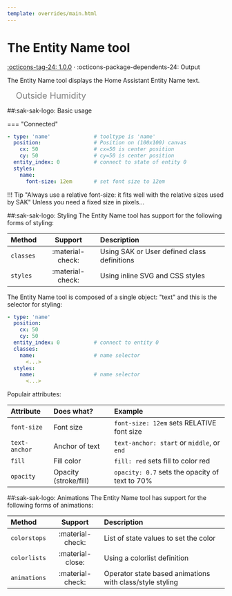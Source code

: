 ```yaml
---
template: overrides/main.html
---
```


[entity-name-tool support]: https://github.com/amoebelabs/swiss-army-knife/releases/tag/1.0.0
# The Entity Name tool
[:octicons-tag-24: 1.0.0][entity-name-tool support] ·
:octicons-package-dependents-24: Output

The Entity Name tool displays the Home Assistant Entity Name text.

<svg viewBox="0 0 400 25" xmlns="http://www.w3.org/2000/svg" width="400px">
  <text x="20" y="20" font-size="20" fill="grey">
    <tspan>Outside Humidity</tspan>
  </text>
</svg>

##:sak-sak-logo: Basic usage

=== "Connected"
```yaml linenums="1" hl_lines="1"
- type: 'name'              # tooltype is 'name'
  position:                 # Position on (100x100) canvas
    cx: 50                  # cx=50 is center position
    cy: 50                  # cy=50 is center position
  entity_index: 0           # connect to state of entity 0
  styles:
    name:
      font-size: 12em       # set font size to 12em
```

!!! Tip "Always use a relative font-size: it fits well with the relative sizes used by SAK"
    Unless you need a fixed size in pixels...
    
##:sak-sak-logo: Styling
The Entity Name tool has support for the following forms of styling:

| Method       | Support          | Description            |
| :----------- | :--------------: | :-------------------- |
| `classes`    | :material-check: | Using SAK or User defined class definitions  |
| `styles`     | :material-check: | Using inline SVG and CSS styles |

The Entity Name tool is composed of a single object: "text" and this is the selector for styling:
```yaml linenums="1"hl_lines="7 10"
- type: 'name'
  position:
    cx: 50
    cy: 50
  entity_index: 0           # connect to entity 0
  classes:
    name:                   # name selector
      <...>
  styles:
    name:                   # name selector
      <...>
```
Populair attributes:

| Attribute       | Does what?            | Example                                                 |
| :-------------- | :-------------------- | :------------------------------------------------------ |
| `font-size`     | Font size             | `font-size: 12em` sets RELATIVE font size |
| `text-anchor`   | Anchor of text        | `text-anchor: start` or `middle`, or `end` |
| `fill`          | Fill color            | `fill: red` sets fill to color red |
| `opacity`       | Opacity (stroke/fill) | `opacity: 0.7` sets the opacity of text to 70% |

##:sak-sak-logo: Animations
The Entity Name tool has support for the following forms of animations:

| Method       | Support          | Description            |
| :----------- | :--------------: | :-------------------- |
| `colorstops` | :material-check: | List of state values to set the color |
| `colorlists` | :material-close: | Using a colorlist definition |
| `animations` | :material-check: | Operator state based animations with class/style styling |


